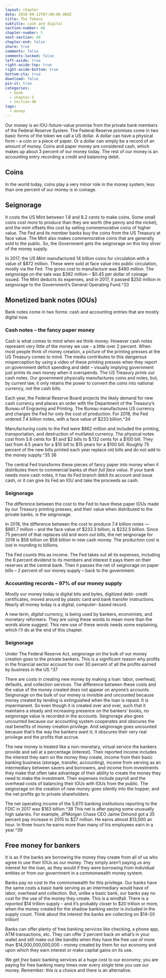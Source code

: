 ```yaml
---
layout: chapter
date: 2018-09-12T07:00:00.000Z
title: The Tokens
subtitle: cash and digital
section-number: 48
chapter-number: 5
next-section: 49
chapter-end: false
share: true
comments: false
comments-locked: false
left-aside: true
right-aside-top: true
right-aside-bottom: true
bottom-cta: true
download: false
pin-it: true
categories:
  - book
  - chapter-5
  - section-48
tags:
  - money
---
```

Our money is an IOU-future-value promise from the private bank
members of the Federal Reserve System. The Federal Reserve
promises come in two basic forms of the token we call a US dollar.
A dollar can have a physical form – a coin or a piece of paper. Or a
dollar can simply be a record of an amount of money. Coins and
paper money are considered cash, which makes up about 3 percent
of our money today. The rest of our money is an accounting entry
recording a credit and balancing debit.

## Coins

In the world today, coins play a very minor role in the money system;
less than one percent of our money is in coinage.

## Seignorage

It costs the US Mint between 1.8 and 8.2 cents to make coins.
Some small coins cost more to produce than they are worth (the
penny and the nickel), and the mint offsets this cost by selling
commemorative coins of higher value. The Fed and its member banks
buy the coins from the US Treasury at face value. The Mint also
makes commemorative coins that are generally sold to the public.
So, the Government gets the seignorage on this tiny sliver of the
money supply.

In 2017, the US Mint manufactured 14 billion coins for circulation
with a value of $872 million. These were sold at face value into public
circulation, mostly via the Fed. The gross cost to manufacture was
$480 million. The seignorage on the sale was $392 million – $0.45 per
dollar of coinage issued. The Mint deducts its expenses, and in 2017,
it passed $250 million in seignorage to the Government’s General
Operating Fund.^33

## Monetized bank notes (IOUs)

Bank notes come in two forms: cash and accounting entries that are
mostly digital now.

### Cash notes – the fancy paper money

Cash is what comes to mind when we think money. However
cash notes represent very little of the money we use – a little over
2 percent. When most people think of money creation, a picture of
the printing presses at the US Treasury comes to mind. The media
contributes to this dangerous misperception by using a video of these
printing presses when they report on government deficit spending
and debt – visually implying government just prints its own money
when it overspends. The US Treasury _prints_ our cash notes. Our
government physically manufactures coins and notes, but, by current
law, it only retains the power to convert the _coins_ into national
currency, _not_ the cash bills.

Each year, the Federal Reserve Board projects the likely demand
for new cash currency and places an order with the Department
of the Treasury’s Bureau of Engraving and Printing. The Bureau
manufactures US currency and charges the Fed for only the cost of
production. For 2018, the Fed ordered 7.4 billion notes, with a face
value of $233 billion.^34

Manufacturing costs to the Fed were $862 million and included the
printing, transportation, and destruction of mutilated currency. The
physical notes cost from 5.6 cents for $1 and $2 bills to $.132 cents
for a $100 bill. They last from 4.5 years for a $10 bill to $15 years for
a $100 bill. Roughly 75 percent of the new bills printed each year
replace old bills and do not add to the money supply.^35 36

The central Fed transforms these pieces of fancy paper into money
when it distributes them to commercial banks _at their full face value._
If your bank needs more cash notes, it has its Fed branch debit its
account and issue cash, or it can give its Fed an IOU and take the
proceeds as cash.

### Seignorage

The difference between the cost to the Fed to have these paper
IOUs made by our Treasury printing presses, and their value when
distributed to the private banks, is the seignorage.

In 2018, the difference between the cost to produce 7.4 billion notes — $861.7 million – and the face value of $233.3 billion, is $232.5 billion.
    Since 75 percent of that replaces old and worn out bills, the net
    seignorage for 2018 is $58 billion on $58 billion in new cash money.
The production cost is lost in rounding to billions.

The Fed counts this as income. The Fed takes out all its expenses,
including the 6 percent dividend to its members and interest it pays
them on their reserves at the central bank. Then it passes the net of
seignorage on paper bills – 2 percent of our money supply – back to
the government.

### Accounting records – 97% of our money supply

Mostly our money today is digital bits and bytes, digitized debt-
credit certificates, moved around by plastic card and bank transfer
instructions. Nearly all money today is a digital, computer-
based record.

A new term, _digital currency,_ is being used by bankers, economists,
and monetary reformers. They are using these words to mean more
than the words alone suggest. This new use of these words needs
some explaining, which I’ll do at the end of this chapter.

### Seignorage

Under The Federal Reserve Act, seignorage on the bulk of our money
creation goes to the private bankers. This is a significant reason why
profits in the financial sector account for over 30 percent of all the
profits earned by business in the US.^37

There are costs in creating new money by making a loan: labor, overhead, defaults, and collection services. The difference between
these costs and the value of the money created does not appear on
anyone’s accounts. Seignorage on the bulk of our money is invisible
and uncounted because money created by lending is extinguished
when the loan is repaid. It is impermanent. So even though it is
created over and over, such that it maintains a steady and increasing
presence on the bankers’ books, no seignorage value is recorded in
the accounts. Seignorage also goes uncounted because our accounting
system cooperates and obscures the real benefits of money creation
privilege. And seignorage goes uncounted because that’s the way the
bankers want it; it obscures their very real privilege and the profits
that accrue.

The new money is treated like a non-monetary, virtual service the
bankers provide and sell at a percentage (interest). Their reported
income includes the interest they earn on the money they create,
income from their basic banking business (storage, transfer,
accounting), income from serving as an intermediary between savers
and borrowers, and income from investments they make that often
take advantage of their ability to create the money they need to make
the investment. Their expenses include payroll and the overhead costs
of balancing their IOUs with IOUs from the public. The seignorage on
the creation of new money goes silently into the hopper, and the net
profits go to private shareholders.

The net operating income of the 5,670 banking institutions reporting
to the FDIC in 2017 was $163 billion.^38 This net is after paying some
unusually high salaries. For example, JPMorgan Chase CEO Jaime
Dimond got a 35 percent pay increase in 2015 to $27 million. He
earns almost $13,000 an hour. In three hours he earns more than
many of his employees earn in a year.^39

## Free money for bankers

It is as if the banks are borrowing the money they create from all of us
who agree to use their IOUs as our money. They simply aren’t paying
us any interest for the loan, as they would if they were borrowing from individual entities or from our government in a commonwealth
money system.

Banks pay no cost to the commonwealth for this privilege. Our banks
have the same costs a basic bank serving as an intermediary would
have of labor, overhead and collection. But, unlike a basic bank,
our banks pay no cost for the use of the money they create. This is
a windfall. There is a _reported_ $14 trillion supply – and it’s probably
closer to $20 trillion or more, when the money created for the
shadow banking sector is included in the supply count. Think about
the interest the banks are collecting on $14–20 trillion!

Banks can offer plenty of free banking services like checking, a phone
app, ATM transactions, etc. They can offer 2 percent back on what’s
in your wallet and still make out like bandits when they have the free
use of more than $14,000,000,000,000 – money created by them
for our economy and upon which they earn interest or make capital
gains on its use.

We get _free_ basic banking services at a huge cost to our economy; you
are paying for free banking many times over every single time you use
our money. Remember: this is a choice and there is an alternative.
